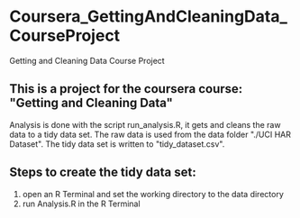 # Coursera_GettingAndCleaningData_CourseProject
Getting and Cleaning Data Course Project

## This is a project for the coursera course: "Getting and Cleaning Data"
Analysis is done with the script run_analysis.R, it gets and cleans the raw data to a tidy data set. The raw data is used from the data folder "./UCI HAR Dataset". The tidy data set is written to "tidy_dataset.csv". 

## Steps to create the tidy data set:
1. open an R Terminal and set the working directory to the data directory
2. run Analysis.R in the R Terminal
